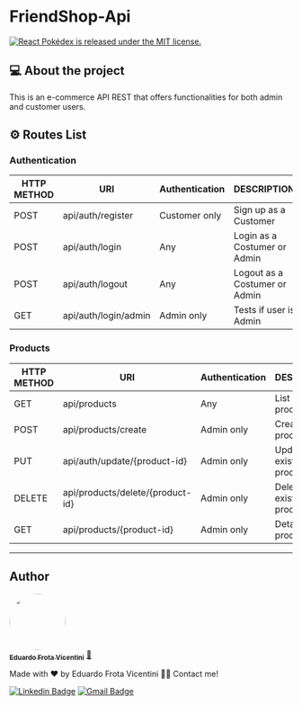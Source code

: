 # FriendShop-Api

<a href="https://github.com/edufvicentini/pokedex-react-js/blob/master/LICENSE">
   <img src="https://img.shields.io/badge/license-MIT-blue.svg" alt="React Pokédex is released under the MIT license." />
 </a>

## 💻 About the project

<p>This is an e-commerce API REST that offers functionalities for both admin and customer users.</p>

## ⚙️ Routes List

### Authentication
| HTTP METHOD | URI               |  Authentication |DESCRIPTION     
| ----------- | ---------------   | --------------| --------------------------      |
|  POST       | api/auth/register    | Customer only | Sign up as a Customer           |
|  POST       | api/auth/login       | Any           | Login as a Costumer or Admin    |
|  POST       | api/auth/logout      |  Any          | Logout as a Costumer or Admin   |
|  GET        | api/auth/login/admin |  Admin only   | Tests if user is Admin          |

### Products
| HTTP METHOD | URI                               | Authentication |        DESCRIPTION     
| ----------- | ---------------                   | -------------- | --------------------------     |
|  GET        | api/products                      | Any            | List all products              |
|  POST       | api/products/create               | Admin only     | Create a new product           |
|  PUT        | api/auth/update/{product-id}      |  Admin only    | Update an existing product     |
|  DELETE     | api/products/delete/{product-id}  |  Admin only    | Delete an existing product     |
|  GET        | api/products/{product-id}         |  Admin only    | Detail a single product        |

---

## Author

<a href="https://https://www.linkedin.com/in/eduardofvicentini/">
 <img style="border-radius: 50%;" src="https://avatars.githubusercontent.com/u/95220802?s=400&u=55c93f56de0ea7dfee88bfe5d75a8f795ef89f4b&v=4" width="100px;" alt=""/>
 <br />
 <sub><b>Eduardo Frota Vicentini</b></sub></a> <a href="https://https://www.linkedin.com/in/eduardofvicentini/" title="Rocketseat">🚀</a>


Made with ❤️ by Eduardo Frota Vicentini 👋🏽 Contact me!

[![Linkedin Badge](https://img.shields.io/badge/-Eduardo-blue?style=flat-square&logo=Linkedin&logoColor=white&link=https://https://www.linkedin.com/in/eduardofvicentini/)](https://www.linkedin.com/in/eduardofvicentini/) 
[![Gmail Badge](https://img.shields.io/badge/-eduardofvicentini@gmail.com-c14438?style=flat-square&logo=Gmail&logoColor=white&link=mailto:eduardofvicentini@gmail.com)](mailto:tgmarinho@gmail.com)
